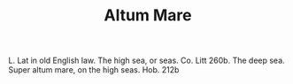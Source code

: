 ---
title: Altum Mare
permalink: "/definitions/altum-mare.html"
body: L. Lat in old English law. The high sea, or seas. Co. Litt 260b. The deep sea.
  Super altum mare, on the high seas. Hob. 212b
published_at: '2018-07-07'
layout: post
---